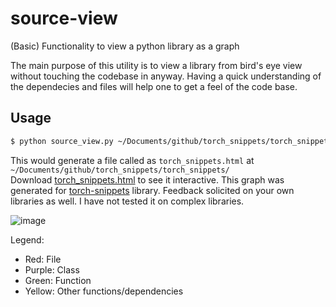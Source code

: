 # source-view
(Basic) Functionality to view a python library as a graph 

The main purpose of this utility is to view a library from bird's eye view without touching the codebase in anyway. Having a quick understanding of the dependecies and files will help one to get a feel of the code base.

## Usage

```bash
$ python source_view.py ~/Documents/github/torch_snippets/torch_snippets/`
```
This would generate a file called as `torch_snippets.html` at `~/Documents/github/torch_snippets/torch_snippets/`  
Download [torch_snippets.html](torch_snippets.html) to see it interactive. This graph was generated for [torch-snippets](https://github.com/sizhky/torch-snippets)
library. Feedback solicited on your own libraries as well. I have not tested it on complex libraries.

![image](https://user-images.githubusercontent.com/3656100/143021113-ab6c40e6-7d48-4045-9a72-3f3612ab37a4.png)

Legend:
  * Red: File
  * Purple: Class
  * Green: Function
  * Yellow: Other functions/dependencies
